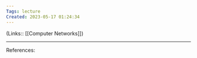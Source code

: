 ```yaml
---
Tags: lecture
Created: 2023-05-17 01:24:34
---
```

(Links:: [[Computer Networks]])


---
References: